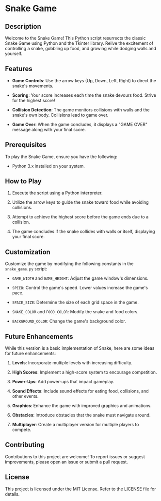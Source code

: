 # Snake Game

## Description

Welcome to the Snake Game! This Python script resurrects the classic Snake Game using Python and the Tkinter library. Relive the excitement of controlling a snake, gobbling up food, and growing while dodging walls and yourself.

## Features

- **Game Controls**: Use the arrow keys (Up, Down, Left, Right) to direct the snake's movements.

- **Scoring**: Your score increases each time the snake devours food. Strive for the highest score!

- **Collision Detection**: The game monitors collisions with walls and the snake's own body. Collisions lead to game over.

- **Game Over**: When the game concludes, it displays a "GAME OVER" message along with your final score.

## Prerequisites

To play the Snake Game, ensure you have the following:

- Python 3.x installed on your system.

## How to Play

1. Execute the script using a Python interpreter.

2. Utilize the arrow keys to guide the snake toward food while avoiding collisions.

3. Attempt to achieve the highest score before the game ends due to a collision.

4. The game concludes if the snake collides with walls or itself, displaying your final score.

## Customization

Customize the game by modifying the following constants in the `snake_game.py` script:

- `GAME_WIDTH` and `GAME_HEIGHT`: Adjust the game window's dimensions.

- `SPEED`: Control the game's speed. Lower values increase the game's pace.

- `SPACE_SIZE`: Determine the size of each grid space in the game.

- `SNAKE_COLOR` and `FOOD_COLOR`: Modify the snake and food colors.

- `BACKGROUND_COLOR`: Change the game's background color.

## Future Enhancements

While this version is a basic implementation of Snake, here are some ideas for future enhancements:

1. **Levels**: Incorporate multiple levels with increasing difficulty.

2. **High Scores**: Implement a high-score system to encourage competition.

3. **Power-Ups**: Add power-ups that impact gameplay.

4. **Sound Effects**: Include sound effects for eating food, collisions, and other events.

5. **Graphics**: Enhance the game with improved graphics and animations.

6. **Obstacles**: Introduce obstacles that the snake must navigate around.

7. **Multiplayer**: Create a multiplayer version for multiple players to compete.

## Contributing

Contributions to this project are welcome! To report issues or suggest improvements, please open an issue or submit a pull request.

## License

This project is licensed under the MIT License. Refer to the [LICENSE](LICENSE) file for details.

